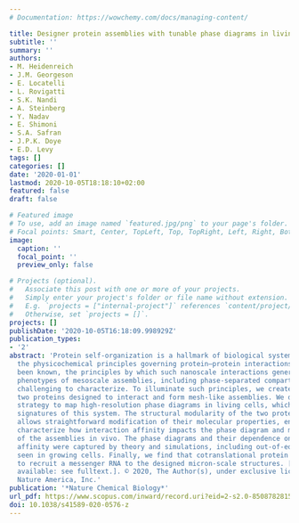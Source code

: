 ```yaml
---
# Documentation: https://wowchemy.com/docs/managing-content/

title: Designer protein assemblies with tunable phase diagrams in living cells
subtitle: ''
summary: ''
authors:
- M. Heidenreich
- J.M. Georgeson
- E. Locatelli
- L. Rovigatti
- S.K. Nandi
- A. Steinberg
- Y. Nadav
- E. Shimoni
- S.A. Safran
- J.P.K. Doye
- E.D. Levy
tags: []
categories: []
date: '2020-01-01'
lastmod: 2020-10-05T18:18:10+02:00
featured: false
draft: false

# Featured image
# To use, add an image named `featured.jpg/png` to your page's folder.
# Focal points: Smart, Center, TopLeft, Top, TopRight, Left, Right, BottomLeft, Bottom, BottomRight.
image:
  caption: ''
  focal_point: ''
  preview_only: false

# Projects (optional).
#   Associate this post with one or more of your projects.
#   Simply enter your project's folder or file name without extension.
#   E.g. `projects = ["internal-project"]` references `content/project/deep-learning/index.md`.
#   Otherwise, set `projects = []`.
projects: []
publishDate: '2020-10-05T16:18:09.998929Z'
publication_types:
- '2'
abstract: 'Protein self-organization is a hallmark of biological systems. Although
  the physicochemical principles governing protein–protein interactions have long
  been known, the principles by which such nanoscale interactions generate diverse
  phenotypes of mesoscale assemblies, including phase-separated compartments, remain
  challenging to characterize. To illuminate such principles, we create a system of
  two proteins designed to interact and form mesh-like assemblies. We devise a new
  strategy to map high-resolution phase diagrams in living cells, which provide self-assembly
  signatures of this system. The structural modularity of the two protein components
  allows straightforward modification of their molecular properties, enabling us to
  characterize how interaction affinity impacts the phase diagram and material state
  of the assemblies in vivo. The phase diagrams and their dependence on interaction
  affinity were captured by theory and simulations, including out-of-equilibrium effects
  seen in growing cells. Finally, we find that cotranslational protein binding suffices
  to recruit a messenger RNA to the designed micron-scale structures. [Figure not
  available: see fulltext.]. © 2020, The Author(s), under exclusive licence to Springer
  Nature America, Inc.'
publication: '*Nature Chemical Biology*'
url_pdf: https://www.scopus.com/inward/record.uri?eid=2-s2.0-85087828155&doi=10.1038%2fs41589-020-0576-z&partnerID=40&md5=629937ddfa524c7f599c4c8786b62e77
doi: 10.1038/s41589-020-0576-z
---
```

